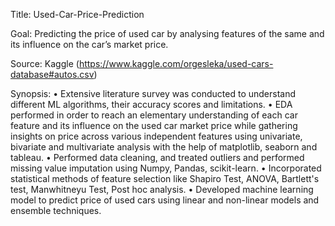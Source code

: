Title: Used-Car-Price-Prediction

Goal: Predicting the price of used car by analysing features of the same and its influence on the car’s market price.

Source: Kaggle (https://www.kaggle.com/orgesleka/used-cars-database#autos.csv)

Synopsis:
•	Extensive literature survey was conducted to understand different ML algorithms, their accuracy scores and limitations.
•	EDA performed in order to reach an elementary understanding of each car feature and its influence on the used car market price while gathering insights on price across various independent features using univariate, bivariate and multivariate analysis with the help of matplotlib, seaborn and tableau.
•	Performed data cleaning, and treated outliers and performed missing value imputation using Numpy, Pandas, scikit-learn. 
•	Incorporated statistical methods of feature selection like Shapiro Test, ANOVA, Bartlett's test, Manwhitneyu Test, Post hoc analysis.
•	Developed machine learning model to predict price of used cars using linear and non-linear models and ensemble techniques.
